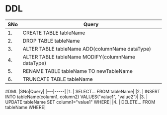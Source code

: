 # DDL #

|__SNo__|__Query__|
|-------|---------|
|1.| CREATE TABLE tableName|
|2.| DROP TABLE tableName|
|3.| ALTER TABLE tableName ADD(columnName dataType)|
|4.| ALTER TABLE tableName MODIFY(columnName dataType)|
|5.| RENAME TABLE tableName TO newTableName|
|6.| TRUNCATE TABLE tableName|


#DML
|SNo|Query|
|---|-----|
|1. | SELECT... FROM tableName|
|2. | INSERT INTO tableName(column1, column2) VALUES("value1", "value2")|
|3. | UPDATE tableName SET column1="value1" WHERE|
|4. | DELETE... FROM tableName WHERE|  
